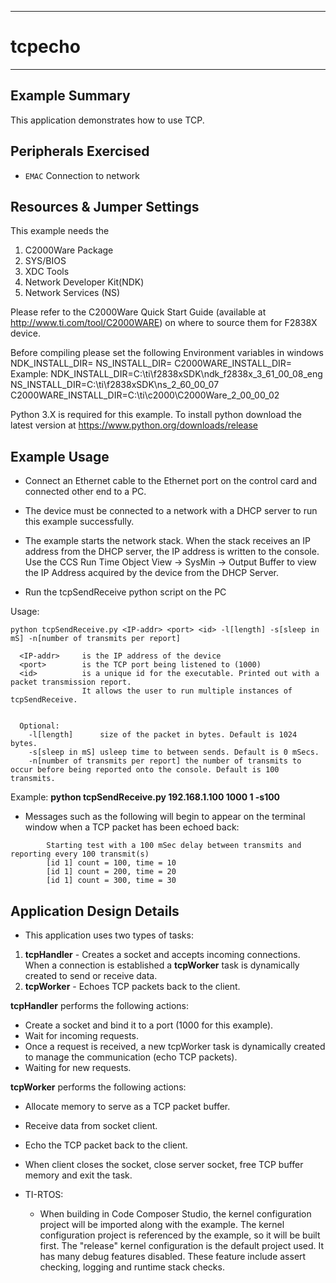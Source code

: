 
---
# tcpecho

---

## Example Summary

This application demonstrates how to use TCP.

## Peripherals Exercised

* `EMAC`      Connection to network

## Resources & Jumper Settings

This example needs the 
1. C2000Ware Package
2. SYS/BIOS 
3. XDC Tools
4. Network Developer Kit(NDK)
5. Network Services (NS)

Please refer to the C2000Ware Quick Start Guide 
(available at http://www.ti.com/tool/C2000WARE) on where to source them for 
F2838X device.

Before compiling please set the following Environment variables in windows
 NDK_INSTALL_DIR= <NDK Install location>
 NS_INSTALL_DIR= <NS Install location>
 C2000WARE_INSTALL_DIR=<your C2000 driverlib install location>
Example:
 NDK_INSTALL_DIR=C:\ti\f2838xSDK\ndk_f2838x_3_61_00_08_eng
 NS_INSTALL_DIR=C:\ti\f2838xSDK\ns_2_60_00_07
 C2000WARE_INSTALL_DIR=C:\ti\c2000\C2000Ware_2_00_00_02

Python 3.X is required for this example. To install python download the latest
version at https://www.python.org/downloads/release

## Example Usage

* Connect an Ethernet cable to the Ethernet port on the control card and connected
other end to a PC. 

* The device must be connected to a network with a DHCP server to run this
example successfully.

* The example starts the network stack. When the stack receives an IP address 
from the DHCP server, the IP address is written to the console. 
Use the CCS Run Time Object View -> SysMin -> Output Buffer to view the 
IP Address acquired by the device from the DHCP Server.


* Run the tcpSendReceive python script on the PC

Usage:

```
python tcpSendReceive.py <IP-addr> <port> <id> -l[length] -s[sleep in mS] -n[number of transmits per report]

  <IP-addr>     is the IP address of the device
  <port>        is the TCP port being listened to (1000)
  <id>          is a unique id for the executable. Printed out with a packet transmission report.
                It allows the user to run multiple instances of tcpSendReceive.


  Optional:
    -l[length]      size of the packet in bytes. Default is 1024 bytes.
    -s[sleep in mS] usleep time to between sends. Default is 0 mSecs.
    -n[number of transmits per report] the number of transmits to occur before being reported onto the console. Default is 100 transmits.
```

  Example:
        **python tcpSendReceive.py 192.168.1.100 1000 1 -s100**

* Messages such as the following will begin to appear on the terminal window when a TCP packet has been echoed back:
```
        Starting test with a 100 mSec delay between transmits and reporting every 100 transmit(s)
        [id 1] count = 100, time = 10
        [id 1] count = 200, time = 20
        [id 1] count = 300, time = 30
```

## Application Design Details

* This application uses two types of tasks:

1. **tcpHandler** - Creates a socket and accepts incoming connections.  When a
                  connection is established a **tcpWorker** task is dynamically
                  created to send or receive data.
2. **tcpWorker**  - Echoes TCP packets back to the client.

**tcpHandler** performs the following actions:
   * Create a socket and bind it to a port (1000 for this example).
   * Wait for incoming requests.
   * Once a request is received, a new tcpWorker task is dynamically created to
     manage the communication (echo TCP packets).
   * Waiting for new requests.

**tcpWorker** performs the following actions:
   * Allocate memory to serve as a TCP packet buffer.
   * Receive data from socket client.
   * Echo the TCP packet back to the client.
   * When client closes the socket, close server socket, free TCP buffer memory
     and exit the task.

* TI-RTOS:

    * When building in Code Composer Studio, the kernel configuration project will
be imported along with the example. The kernel configuration project is
referenced by the example, so it will be built first. The "release" kernel
configuration is the default project used. It has many debug features disabled.
These feature include assert checking, logging and runtime stack checks. 